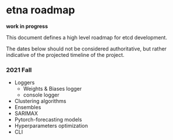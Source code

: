 #  etna roadmap

**work in progress**

This document defines a high level roadmap for etcd development.

The dates below should not be considered authoritative, 
but rather indicative of the projected timeline of the project.

### 2021 Fall

- Loggers
  - Weights & Biases logger
  - console logger
- Clustering algorithms
- Ensembles
- SARIMAX
- Pytorch-forecasting models
- Hyperparameters optimization
- CLI